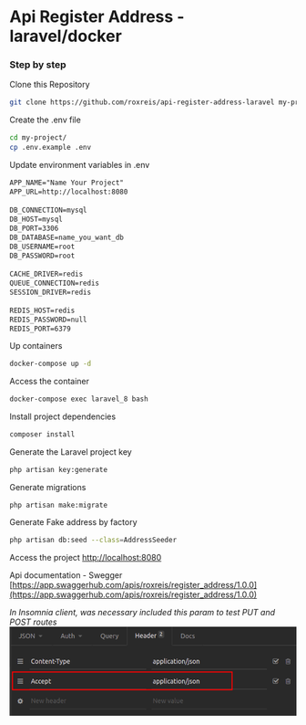 # Api Register Address - laravel/docker

### Step by step
Clone this Repository
```sh
git clone https://github.com/roxreis/api-register-address-laravel my-project
```

Create the .env file
```sh
cd my-project/
cp .env.example .env
```


Update environment variables in .env
```dosini
APP_NAME="Name Your Project"
APP_URL=http://localhost:8080

DB_CONNECTION=mysql
DB_HOST=mysql
DB_PORT=3306
DB_DATABASE=name_you_want_db
DB_USERNAME=root
DB_PASSWORD=root

CACHE_DRIVER=redis
QUEUE_CONNECTION=redis
SESSION_DRIVER=redis

REDIS_HOST=redis
REDIS_PASSWORD=null
REDIS_PORT=6379
```


Up containers
```sh
docker-compose up -d
```


Access the container
```sh
docker-compose exec laravel_8 bash
```


Install project dependencies
```sh
composer install
```


Generate the Laravel project key
```sh
php artisan key:generate
```


Generate migrations
```sh
php artisan make:migrate
```


Generate Fake address by factory
```sh
php artisan db:seed --class=AddressSeeder
```

Access the project
[http://localhost:8080](http://localhost:8080)

Api documentation - Swegger
[https://app.swaggerhub.com/apis/roxreis/register_address/1.0.0](https://app.swaggerhub.com/apis/roxreis/register_address/1.0.0)

*In Insomnia client, was necessary included this param to test PUT and POST routes*![img.png](img.png)
